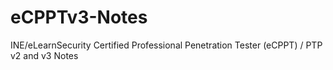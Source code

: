 # eCPPTv3-Notes
INE/eLearnSecurity Certified Professional Penetration Tester (eCPPT) / PTP v2 and v3 Notes
